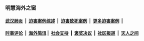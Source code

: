 
### 明慧海外之窗

####  [武汉肺炎](indexes/365.md?t=02101700) &nbsp;|&nbsp;  [迫害案例综述](indexes/328.md?t=02101700) &nbsp;|&nbsp; [迫害致死案例](indexes/277.md?t=02101700)  &nbsp;|&nbsp; [更多迫害案例](indexes/81.md?t=02101700)  &nbsp;|&nbsp; 
####  [时事评论](indexes/19.md?t=02101700) &nbsp;|&nbsp; [海外简讯](indexes/245.md?t=02101700)&nbsp;|&nbsp;  [社会支持](indexes/140.md?t=02101700) &nbsp;|&nbsp; [褒奖决议](indexes/282.md?t=02101700) &nbsp;|&nbsp; [社区报道](indexes/91.md?t=02101700)  &nbsp;|&nbsp; [天人之间](indexes/78.md?t=02101700) 

